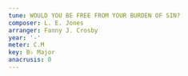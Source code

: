 ```yaml
---
tune: WOULD YOU BE FREE FROM YOUR BURDEN OF SIN?
composer: L. E. Jones
arranger: Fanny J. Crosby
year: '-'
meter: C.M
key: B♭ Major
anacrusis: 0
---
```

